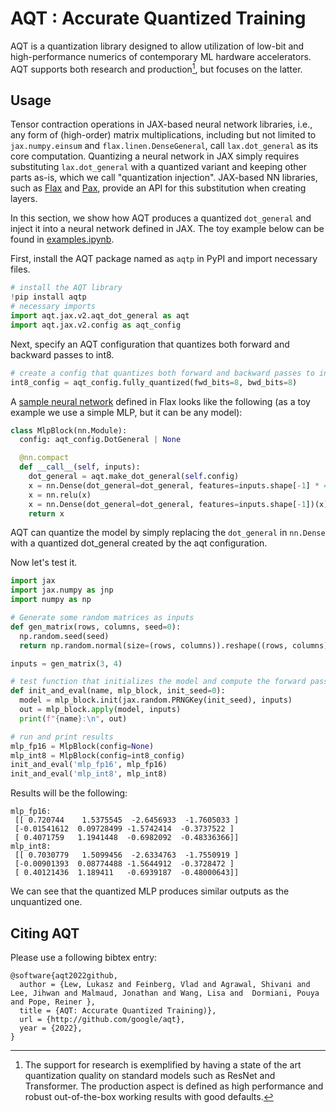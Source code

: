 # AQT : Accurate Quantized Training

AQT is a quantization library designed to allow utilization of
low-bit and high-performance numerics of contemporary ML hardware accelerators.
AQT supports both research and production[^research-vs-prod], but focuses on the latter.

[^research-vs-prod]: The support for research is exemplified by having a state of the art quantization quality on standard models such as ResNet and Transformer. The production aspect is defined as high performance and robust out-of-the-box working results with good defaults.

## Usage

Tensor contraction operations in JAX-based neural network libraries, i.e., any form of (high-order) matrix multiplications, including but not limited to `jax.numpy.einsum` and `flax.linen.DenseGeneral`, call `lax.dot_general` as its core computation. Quantizing a neural network in JAX simply requires substituting `lax.dot_general` with a quantized variant and keeping other parts as-is, which we call "quantization injection". JAX-based NN libraries, such as [Flax](https://github.com/google/flax) and [Pax](https://github.com/google/paxml), provide an API for this substitution when creating layers.

In this section, we show how AQT produces a quantized `dot_general` and inject it into a neural network defined in JAX. The toy example below can be found in [examples.ipynb](./examples.ipynb).

First, install the AQT package named as `aqtp` in PyPI and import necessary files.
```python
# install the AQT library
!pip install aqtp
# necessary imports
import aqt.jax.v2.aqt_dot_general as aqt
import aqt.jax.v2.config as aqt_config
```

Next, specify an AQT configuration that quantizes both forward and backward passes to int8.
```python
# create a config that quantizes both forward and backward passes to int8
int8_config = aqt_config.fully_quantized(fwd_bits=8, bwd_bits=8)
```

A [sample neural network](https://github.com/google/flax/blob/abab11fff54e229cb2691ebf71a7515abbd0a547/examples/lm1b/models.py#L170) defined in Flax looks like the following (as a toy example we use a simple MLP, but it can be any model):
```python
class MlpBlock(nn.Module):
  config: aqt_config.DotGeneral | None

  @nn.compact
  def __call__(self, inputs):
    dot_general = aqt.make_dot_general(self.config)
    x = nn.Dense(dot_general=dot_general, features=inputs.shape[-1] * 4)(inputs)
    x = nn.relu(x)
    x = nn.Dense(dot_general=dot_general, features=inputs.shape[-1])(x)
    return x
```

AQT can quantize the model by simply replacing the `dot_general` in `nn.Dense` with a quantized dot_general created by the aqt configuration.

Now let's test it.
```python
import jax
import jax.numpy as jnp
import numpy as np

# Generate some random matrices as inputs
def gen_matrix(rows, columns, seed=0):
  np.random.seed(seed)
  return np.random.normal(size=(rows, columns)).reshape((rows, columns))

inputs = gen_matrix(3, 4)

# test function that initializes the model and compute the forward pass
def init_and_eval(name, mlp_block, init_seed=0):
  model = mlp_block.init(jax.random.PRNGKey(init_seed), inputs)
  out = mlp_block.apply(model, inputs)
  print(f"{name}:\n", out)

# run and print results
mlp_fp16 = MlpBlock(config=None)
mlp_int8 = MlpBlock(config=int8_config)
init_and_eval('mlp_fp16', mlp_fp16)
init_and_eval('mlp_int8', mlp_int8)
```

Results will be the following:
```
mlp_fp16:
 [[ 0.720744    1.5375545  -2.6456933  -1.7605033 ]
 [-0.01541612  0.09728499 -1.5742414  -0.3737522 ]
 [ 0.4071759   1.1941448  -0.6982092  -0.48336366]]
mlp_int8:
 [[ 0.7030779   1.5099456  -2.6334763  -1.7550919 ]
 [-0.00901393  0.08774488 -1.5644912  -0.3728472 ]
 [ 0.40121436  1.189411   -0.6939187  -0.48000643]]
```

We can see that the quantized MLP produces similar outputs as the unquantized one.


## Citing AQT
Please use a following bibtex entry:

```
@software{aqt2022github,
  author = {Lew, Lukasz and Feinberg, Vlad and Agrawal, Shivani and Lee, Jihwan and Malmaud, Jonathan and Wang, Lisa and  Dormiani, Pouya and Pope, Reiner },
  title = {AQT: Accurate Quantized Training)},
  url = {http://github.com/google/aqt},
  year = {2022},
}
```
